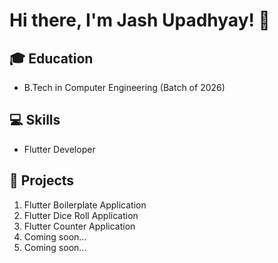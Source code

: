 # Hi there, I'm Jash Upadhyay! 👋

## 🎓 Education
- B.Tech in Computer Engineering (Batch of 2026)

## 💻 Skills
- Flutter Developer

## 🚀 Projects
1. Flutter Boilerplate Application
2. Flutter Dice Roll Application
3. Flutter Counter Application
4. Coming soon...
5. Coming soon...
